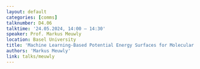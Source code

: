 ```yaml
---
layout: default
categories: [comms]
talknumber: D4.06
talktime: '24.05.2024, 14:00 – 14:30'
speaker: Prof. Markus Meuwly
location: Basel University
title: 'Machine Learning-Based Potential Energy Surfaces for Molecular Simulation'
authors: 'Markus Meuwly'
link: talks/meuwly
---
```

